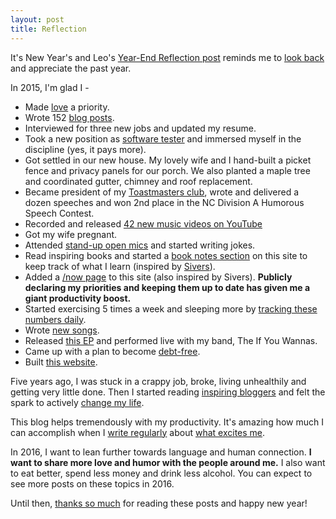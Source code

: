 ```yaml
---
layout: post
title: Reflection
---
```

It's New Year's and Leo's [Year-End Reflection post](http://zenhabits.net/yearend/) reminds me to [look back]({{site.url}}/look-back) and appreciate the past year.

In 2015, I'm glad I -

  - Made [love]({{site.url}}/ten-posts-on-love) a priority.
  - Wrote 152 [blog posts]({{site.url}}/posts).
  - Interviewed for three new jobs and updated my resume.
  - Took a new position as [software tester]({{site.url}}/testing) and immersed myself in the discipline (yes, it pays more).
  - Got settled in our new house.  My lovely wife and I hand-built a picket fence and privacy panels for our porch. We also planted a maple tree and coordinated gutter, chimney and roof replacement.
  - Became president of my [Toastmasters club](http://www.ashevilletoastmasters.com/), wrote and delivered a dozen speeches and won 2nd place in the NC Division A Humorous Speech Contest.
  - Recorded and released [42 new music videos  on YouTube](https://www.youtube.com/playlist?list=PLEP0Foq1SruN9ZA-dz9VbSYaLCF1gWnVP)
  - Got my wife pregnant.
  - Attended [stand-up open mics]({{site.url}}/comedy) and started writing jokes.
  - Read inspiring books and started a [book notes section]({{site.url}}/book-notes) on this site to keep track of what I learn (inspired by [Sivers](https://sivers.org)).
  - Added a [/now page]({{site.url}}/now) to this site (also inspired by Sivers).  **Publicly declaring my priorities and keeping them up to date has given me a giant productivity boost.**
  - Started exercising 5 times a week and sleeping more by [tracking these numbers daily]({{site.url}}/tracking-good-habits).
  - Wrote [new songs](https://www.youtube.com/watch?v=tMBpkp9UeKY).
  - Released [this EP](https://ifyouwannas.bandcamp.com/album/higher-than-low) and performed live with my band, The If You Wannas.
  - Came up with a plan to become [debt-free]({{site.url}}/debt).
  - Built [this website](http://www.thehopicecreamcafe.com).

Five years ago, I was stuck in a crappy job, broke, living unhealthily and getting very little done.  Then I started reading [inspiring bloggers](http://sebastianmarshall.com/how-do-i-write-so-much-you-ask-well-glad-you-asked) and felt the spark to actively [change my life]({{site.url}}/change).

This blog helps tremendously with my productivity.  It's amazing how much I can accomplish when I [write regularly]({{site.url}}/writing-is-projecting) about [what excites me]({{site.url}}/enthusiasm).

In 2016, I want to lean further towards language and human connection. **I want to share more love and humor with the people around me.**  I also want to eat better, spend less money and drink less alcohol.  You can expect to see more posts on these topics in 2016.

Until then, [thanks so much]({{site.url}}/gratitude) for reading these posts and happy new year! 
